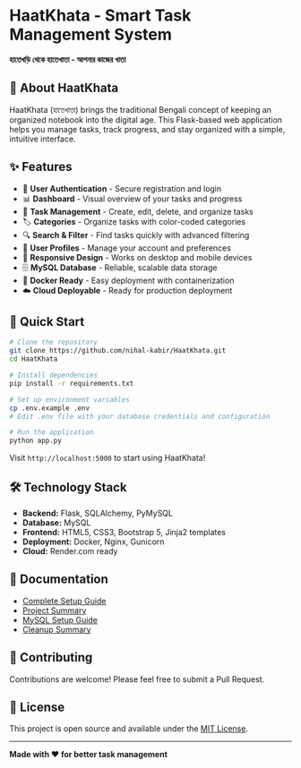 # HaatKhata - Smart Task Management System

**হাতেখড়ি থেকে হাতেখাতা - আপনার কাজের খাতা**

## 🌟 About HaatKhata

HaatKhata (হাতেখাতা) brings the traditional Bengali concept of keeping an organized notebook into the digital age. This Flask-based web application helps you manage tasks, track progress, and stay organized with a simple, intuitive interface.

## ✨ Features

- 🔐 **User Authentication** - Secure registration and login
- 📊 **Dashboard** - Visual overview of your tasks and progress
- 📝 **Task Management** - Create, edit, delete, and organize tasks
- 🏷️ **Categories** - Organize tasks with color-coded categories
- 🔍 **Search & Filter** - Find tasks quickly with advanced filtering
- 👤 **User Profiles** - Manage your account and preferences
- 📱 **Responsive Design** - Works on desktop and mobile devices
- 🗄️ **MySQL Database** - Reliable, scalable data storage
- 🐳 **Docker Ready** - Easy deployment with containerization
- ☁️ **Cloud Deployable** - Ready for production deployment

## 🚀 Quick Start

```bash
# Clone the repository
git clone https://github.com/nihal-kabir/HaatKhata.git
cd HaatKhata

# Install dependencies
pip install -r requirements.txt

# Set up environment variables
cp .env.example .env
# Edit .env file with your database credentials and configuration

# Run the application
python app.py
```

Visit `http://localhost:5000` to start using HaatKhata!

## 🛠️ Technology Stack

- **Backend:** Flask, SQLAlchemy, PyMySQL
- **Database:** MySQL
- **Frontend:** HTML5, CSS3, Bootstrap 5, Jinja2 templates
- **Deployment:** Docker, Nginx, Gunicorn
- **Cloud:** Render.com ready

## 📖 Documentation

- [Complete Setup Guide](README.md)
- [Project Summary](PROJECT_SUMMARY.md)
- [MySQL Setup Guide](MYSQL_SETUP.md)
- [Cleanup Summary](CLEANUP_SUMMARY.md)

## 🤝 Contributing

Contributions are welcome! Please feel free to submit a Pull Request.

## 📄 License

This project is open source and available under the [MIT License](LICENSE).

---

**Made with ❤️ for better task management**
